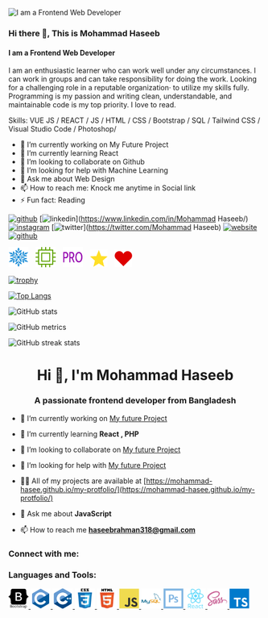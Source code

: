 ![I am a Frontend Web Developer](https://pbs.twimg.com/profile_banners/1697897333810487296/1693645915/1080x360)

### Hi there 👋, This is Mohammad Haseeb
#### I am a Frontend Web Developer


I am an enthusiastic learner who can work well under any circumstances. I can work in groups and can take responsibility for doing the work. Looking for a challenging role in a reputable organization· to utilize my skills fully. Programming is my passion and writing clean, understandable, and maintainable code is my top priority. I love to read.

Skills: VUE JS / REACT / JS / HTML / CSS / Bootstrap / SQL / Tailwind CSS / Visual Studio Code / Photoshop/ 

- 🔭 I’m currently working on My Future Project 
- 🌱 I’m currently learning React 
- 👯 I’m looking to collaborate on Github 
- 🤔 I’m looking for help with Machine Learning 
- 💬 Ask me about Web Design 
- 📫 How to reach me: Knock me anytime in Social link 
- ⚡ Fun fact: Reading  


[<img src='https://cdn.jsdelivr.net/npm/simple-icons@3.0.1/icons/github.svg' alt='github' height='40'>](https://github.com/Mohammad-Hasee)  [<img src='https://cdn.jsdelivr.net/npm/simple-icons@3.0.1/icons/linkedin.svg' alt='linkedin' height='40'>](https://www.linkedin.com/in/Mohammad Haseeb/)  [<img src='https://cdn.jsdelivr.net/npm/simple-icons@3.0.1/icons/instagram.svg' alt='instagram' height='40'>](https://www.instagram.com/10haseeb_rahman/)  [<img src='https://cdn.jsdelivr.net/npm/simple-icons@3.0.1/icons/twitter.svg' alt='twitter' height='40'>](https://twitter.com/Mohammad Haseeb)  [<img src='https://cdn.jsdelivr.net/npm/simple-icons@3.0.1/icons/icloud.svg' alt='website' height='40'>](https://mohammad-hasee.github.io/my-protfolio/)  [<img src='https://cdn.jsdelivr.net/npm/simple-icons@3.0.1/icons/github.svg' alt='github' height='40'>](https://github.com/Mohammad-Hasee)  

<a href='https://archiveprogram.github.com/'><img src='https://raw.githubusercontent.com/acervenky/animated-github-badges/master/assets/acbadge.gif' width='40' height='40'></a> <a href='https://docs.github.com/en/developers'><img src='https://raw.githubusercontent.com/acervenky/animated-github-badges/master/assets/devbadge.gif' width='40' height='40'></a> <a href='https://github.com/pricing'><img src='https://raw.githubusercontent.com/acervenky/animated-github-badges/master/assets/pro.gif' width='40' height='40'></a> <a href='https://stars.github.com/'><img src='https://raw.githubusercontent.com/acervenky/animated-github-badges/master/assets/starbadge.gif' width='35' height='35'></a> <a href='https://docs.github.com/en/github/supporting-the-open-source-community-with-github-sponsors'><img src='https://raw.githubusercontent.com/acervenky/animated-github-badges/master/assets/sponsorbadge.gif' width='35' height='35'></a> 

[![trophy](https://github-profile-trophy.vercel.app/?username=Mohammad-Hasee)](https://github.com/ryo-ma/github-profile-trophy)

[![Top Langs](https://github-readme-stats.vercel.app/api/top-langs/?username=Mohammad-Hasee)](https://github.com/anuraghazra/github-readme-stats)

![GitHub stats](https://github-readme-stats.vercel.app/api?username=Mohammad-Hasee&show_icons=true)  

![GitHub metrics](https://metrics.lecoq.io/Mohammad-Hasee)  

![GitHub streak stats](https://streak-stats.demolab.com/?user=Mohammad-Hasee) 

<h1 align="center">Hi 👋, I'm Mohammad Haseeb</h1>
<h3 align="center">A passionate frontend developer from Bangladesh</h3>

- 🔭 I’m currently working on [My future Project](https://mohammad-hasee.github.io/faq/)

- 🌱 I’m currently learning **React , PHP**

- 👯 I’m looking to collaborate on [My future Project](https://mohammad-hasee.github.io/faq/)

- 🤝 I’m looking for help with [My future Project](https://mohammad-hasee.github.io/faq/)

- 👨‍💻 All of my projects are available at [https://mohammad-hasee.github.io/my-protfolio/](https://mohammad-hasee.github.io/my-protfolio/)

- 💬 Ask me about **JavaScript**

- 📫 How to reach me **haseebrahman318@gmail.com**

<h3 align="left">Connect with me:</h3>
<p align="left">
</p>

<h3 align="left">Languages and Tools:</h3>
<p align="left"> <a href="https://getbootstrap.com" target="_blank" rel="noreferrer"> <img src="https://raw.githubusercontent.com/devicons/devicon/master/icons/bootstrap/bootstrap-plain-wordmark.svg" alt="bootstrap" width="40" height="40"/> </a> <a href="https://www.cprogramming.com/" target="_blank" rel="noreferrer"> <img src="https://raw.githubusercontent.com/devicons/devicon/master/icons/c/c-original.svg" alt="c" width="40" height="40"/> </a> <a href="https://www.w3schools.com/cpp/" target="_blank" rel="noreferrer"> <img src="https://raw.githubusercontent.com/devicons/devicon/master/icons/cplusplus/cplusplus-original.svg" alt="cplusplus" width="40" height="40"/> </a> <a href="https://www.w3schools.com/css/" target="_blank" rel="noreferrer"> <img src="https://raw.githubusercontent.com/devicons/devicon/master/icons/css3/css3-original-wordmark.svg" alt="css3" width="40" height="40"/> </a> <a href="https://www.w3.org/html/" target="_blank" rel="noreferrer"> <img src="https://raw.githubusercontent.com/devicons/devicon/master/icons/html5/html5-original-wordmark.svg" alt="html5" width="40" height="40"/> </a> <a href="https://developer.mozilla.org/en-US/docs/Web/JavaScript" target="_blank" rel="noreferrer"> <img src="https://raw.githubusercontent.com/devicons/devicon/master/icons/javascript/javascript-original.svg" alt="javascript" width="40" height="40"/> </a> <a href="https://www.mysql.com/" target="_blank" rel="noreferrer"> <img src="https://raw.githubusercontent.com/devicons/devicon/master/icons/mysql/mysql-original-wordmark.svg" alt="mysql" width="40" height="40"/> </a> <a href="https://www.photoshop.com/en" target="_blank" rel="noreferrer"> <img src="https://raw.githubusercontent.com/devicons/devicon/master/icons/photoshop/photoshop-line.svg" alt="photoshop" width="40" height="40"/> </a> <a href="https://reactjs.org/" target="_blank" rel="noreferrer"> <img src="https://raw.githubusercontent.com/devicons/devicon/master/icons/react/react-original-wordmark.svg" alt="react" width="40" height="40"/> </a> <a href="https://sass-lang.com" target="_blank" rel="noreferrer"> <img src="https://raw.githubusercontent.com/devicons/devicon/master/icons/sass/sass-original.svg" alt="sass" width="40" height="40"/> </a> <a href="https://www.typescriptlang.org/" target="_blank" rel="noreferrer"> <img src="https://raw.githubusercontent.com/devicons/devicon/master/icons/typescript/typescript-original.svg" alt="typescript" width="40" height="40"/> </a> </p>


